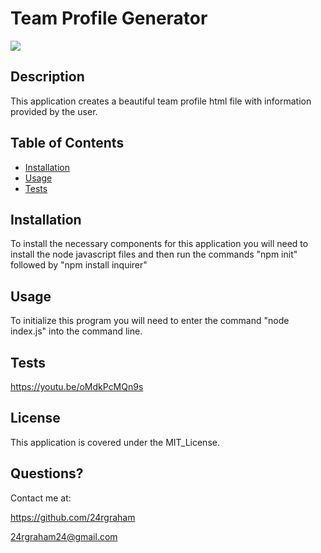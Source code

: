  # Team Profile Generator  
![](https://img.shields.io/badge/License-MIT_License-blue) 
 
## Description

This application creates a beautiful team profile html file with information provided by the user. 
 
## Table of Contents 
 - [Installation](#installation) 
 - [Usage](#usage) 
 - [Tests](#tests) 

## Installation

To install the necessary components for this application you will need to install the node javascript files and then run the commands "npm init" followed by "npm install inquirer"

## Usage
 
To initialize this program you will need to enter the command "node index.js" into the command line.

## Tests

https://youtu.be/oMdkPcMQn9s

## License

This application is covered under the MIT_License.

## Questions? 

Contact me at: 

https://github.com/24rgraham 

24rgraham24@gmail.com 